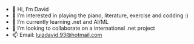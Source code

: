 - 👋 Hi, I’m David
- 👀 I’m interested in playing the piano, literature, exercise and codding :)
- 🌱 I’m currently learning .net and AI/ML
- 💞️ I’m looking to collaborate on a international .net project
- 📫 Email: luizdavid.93@hotmail.com 

<!---
LuizDavidOlv/LuizDavidOlv is a ✨ special ✨ repository because its `README.md` (this file) appears on your GitHub profile.
You can click the Preview link to take a look at your changes.
--->
